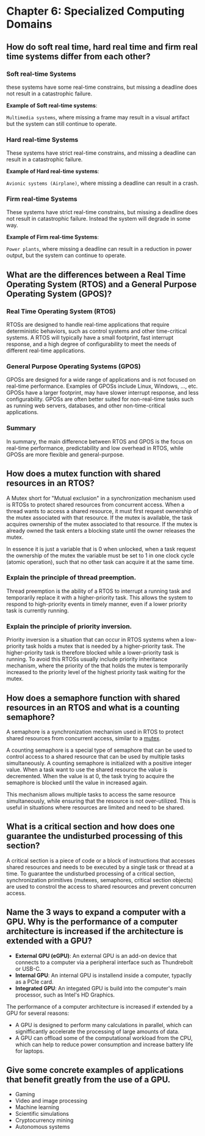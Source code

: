 # Chapter 6: Specialized Computing Domains

## How do soft real time, hard real time and firm real time systems differ from each other?

### Soft real-time Systems

these systems have some real-time constrains, but missing a deadline does not result in a catastrophic failure. 

**Example of Soft real-time systems**:

`Multimedia systems`, where missing a frame may result in a visual artifact but the system can still continue to operate.

### Hard real-time Systems

These systems have strict real-time constrains, and missing a deadline can result in a catastrophic failure.

**Example of Hard real-time systems**:

`Avionic systems (Airplane)`, where missing a deadline can result in a crash.

### Firm real-time Systems

These systems have strict real-time constrains, but missing a deadline does not result in catastrophic failure. Instead the system will degrade in some way.

**Example of Firm real-time Systems**:

`Power plants`, where missing a deadline can result in a reduction in power output, but the system can continue to operate.



## What are the differences between a Real Time Operating System (RTOS) and a General Purpose Operating System (GPOS)?

### Real Time Operating System (RTOS)

RTOSs are designed to handle real-time applications that require deterministic behaviors, such as control systems and other time-critical systems. A RTOS will typically have a small footprint, fast interrupt response, and a high degree of configurability to meet the needs of different real-time applications.

### General Purpose Operating Systems (GPOS)

GPOSs are designed for a wide range of applications and is not focused on real-time performance. Examples of GPOSs include Linux, Windows, ..., etc. GPOSs have a larger footprint, may have slower interrupt response, and less configurability. GPOSs are often better suited for non-real-time tasks such as running web servers, databases, and other non-time-critical applications.

### Summary

In summary, the main difference between RTOS and GPOS is the focus on real-time performance, predictability and low overhead in RTOS, while GPOSs are more flexible and general-purpose.



## How does a mutex function with shared resources in an RTOS?

A Mutex short for "Mutual exclusion" in a synchronization mechanism used is RTOSs to protect shared resources from concurrent access. When a thread wants to access a shared resource, it must first request ownership of the mutex associated with that resource. If the mutex is available, the task acquires ownership of the mutex associated to that resource. If the mutex is already owned the task enters a blocking state until the owner releases the mutex. 

In essence it is just a variable that is 0 when unlocked, when a task request the ownership of the mutex the variable must be set to 1 in one clock cycle (atomic operation), such that no other task can acquire it at the same time.

### Explain the principle of thread preemption.

Thread preemption is the ability of a RTOS to interrupt a running task and temporarily replace it with a higher-priority task. This allows the system to respond to high-priority events in timely manner, even if a lower priority task is currently running. 

### Explain the principle of priority inversion.

Priority inversion is a situation that can occur in RTOS systems when a low-priority task holds a mutex that is needed by a higher-priority task. The higher-priority task is therefore blocked while a lower-priority task is running. To avoid this RTOSs usually include priority inheritance mechanism, where the priority of the that holds the mutex is temporarily increased to the priority level of the highest priority task waiting for the mutex.



## How does a semaphore function with shared resources in an RTOS and what is a counting semaphore?

A semaphore is a synchronization mechanism used in RTOS to protect shared resources from concurrent access, similar to a [mutex](#how-does-a-mutex-function-with-shared-resources-in-an-rtos).

A counting semaphore is a special type of semaphore that can be used to control access to a shared resource that can be used by multiple tasks simultaneously. A counting semaphore is initialized with a positive integer value. When a task want to use the shared resource the value is decremented. When the value is at 0, the task trying to acquire the semaphore is blocked until the value in increased again.

This mechanism allows multiple tasks to access the same resource simultaneously, while ensuring that the resource is not over-utilized. This is useful in situations where resources are limited and need to be shared.



## What is a critical section and how does one guarantee the undisturbed processing of this section?

A critical section is a piece of code or a block of instructions that accesses shared resources and needs to be executed by a single task or thread at a time. To guarantee the undisturbed processing of a critical section, synchronization primitives (mutexes, semaphores, critical section objects) are used to constrol the access to shared resources and prevent concurren access. 



## Name the 3 ways to expand a computer with a GPU. Why is the performance of a computer architecture is increased if the architecture is extended with a GPU?

- **External GPU (eGPU)**: An external GPU is an add-on device that connects to a computer via a peripheral interface such as Thundrebolt or USB-C.
- **Internal GPU**: An internal GPU is installend inside a computer, typaclly as a PCIe card. 
- **Integrated GPU**: An integated GPU is build into the computer's main processor, such as Intel's HD Graphics.

The performance of a computer architecture is increased if extended by a GPU for several reasons:

- A GPU is designed to perform many calculations in parallel, which can signifficantly accelerate the processing of large amounts of data.
- A GPU can offload some of the computational workload from the CPU, which can help to reduce power consumption and increase battery life for laptops.



## Give some concrete examples of applications that benefit greatly from the use of a GPU.

- Gaming
- Video and image processing
- Machine learning
- Scientific simulations
- Cryptocurrency mining
- Autonomous systems

